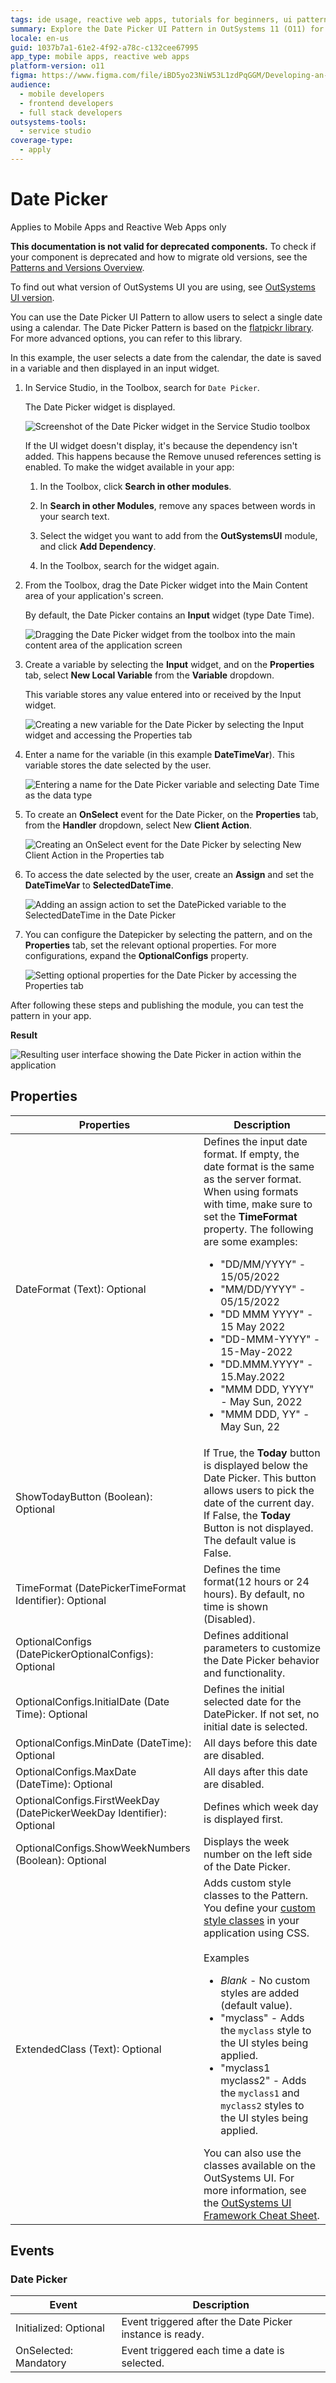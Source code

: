 ```yaml
---
tags: ide usage, reactive web apps, tutorials for beginners, ui patterns, date selection
summary: Explore the Date Picker UI Pattern in OutSystems 11 (O11) for selecting dates in mobile and reactive web apps.
locale: en-us
guid: 1037b7a1-61e2-4f92-a78c-c132cee67995
app_type: mobile apps, reactive web apps
platform-version: o11
figma: https://www.figma.com/file/iBD5yo23NiW53L1zdPqGGM/Developing-an-Application?type=design&node-id=205%3A107&mode=design&t=ANpsYvOCthr9AWot-1
audience:
  - mobile developers
  - frontend developers
  - full stack developers
outsystems-tools:
  - service studio
coverage-type:
  - apply
---
```


# Date Picker

<div class="info" markdown="1">

Applies to Mobile Apps and Reactive Web Apps only

</div>

<div class="info" markdown="1">

**This documentation is not valid for deprecated components.** To check if your component is deprecated and how to migrate old versions, see the [Patterns and Versions Overview](https://outsystemsui.outsystems.com/OutsystemsUiWebsite/MigrationOverview).

To find out what version of OutSystems UI you are using, see [OutSystems UI version](../../intro.md#outsystems-ui-version).

</div>

You can use the Date Picker UI Pattern to allow users to select a single date using a calendar. The Date Picker Pattern is based on the [flatpickr library](https://flatpickr.js.org/). For more advanced options, you can refer to this library.

In this example, the user selects a date from the calendar, the date is saved in a variable and then displayed in an input widget.

1. In Service Studio, in the Toolbox, search for `Date Picker`.

    The Date Picker widget is displayed.

    ![Screenshot of the Date Picker widget in the Service Studio toolbox](images/datepicker-widget-ss.png "Date Picker Widget in Service Studio")

    If the UI widget doesn't display, it's because the dependency isn't added. This happens because the Remove unused references setting is enabled. To make the widget available in your app:

    1. In the Toolbox, click **Search in other modules**.

    1. In **Search in other Modules**, remove any spaces between words in your search text.
    
    1. Select the widget you want to add from the **OutSystemsUI** module, and click **Add Dependency**. 

    1. In the Toolbox, search for the widget again.

1. From the Toolbox, drag the Date Picker widget into the Main Content area of your application's screen.

    By default, the Date Picker contains an **Input** widget (type Date Time).

    ![Dragging the Date Picker widget from the toolbox into the main content area of the application screen](images/datepicker-drag-ss.png "Dragging Date Picker Widget to Screen")

1. Create a variable by selecting the **Input** widget, and on the **Properties** tab, select **New Local Variable** from the **Variable** dropdown.

    This variable stores any value entered into or received by the Input widget.

    ![Creating a new variable for the Date Picker by selecting the Input widget and accessing the Properties tab](images/datepicker-var-ss.png "Creating a New Variable for Date Picker")

1. Enter a name for the variable (in this example **DateTimeVar**). This variable stores the date selected by the user.

    ![Entering a name for the Date Picker variable and selecting Date Time as the data type](images/datepicker-varname-ss.png "Naming the Date Picker Variable")

1. To create an **OnSelect** event for the Date Picker, on the **Properties** tab, from the **Handler** dropdown, select New **Client Action**.

    ![Creating an OnSelect event for the Date Picker by selecting New Client Action in the Properties tab](images/datepicker-clientaction-ss.png "Creating OnSelect Event for Date Picker")

1. To access the date selected by the user, create an **Assign** and set the **DateTimeVar** to **SelectedDateTime**.

    ![Adding an assign action to set the DatePicked variable to the SelectedDateTime in the Date Picker](images/datepicker-assign-ss.png "Assigning Variable Value in Date Picker")
    

1. You can configure the Datepicker by selecting the pattern, and on the **Properties** tab, set the relevant optional properties. For more configurations, expand the **OptionalConfigs** property.

    ![Setting optional properties for the Date Picker by accessing the Properties tab](images/datepicker-properties-ss.png "Configuring Date Picker Properties")

After following these steps and publishing the module, you can test the pattern in your app.

**Result**

![Resulting user interface showing the Date Picker in action within the application](images/datepicker-result.png "Date Picker Result")

## Properties

| Properties| Description|
|---|---|
|DateFormat (Text): Optional| Defines the input date format. If empty, the date format is the same as the server format. When using formats with time, make sure to set the **TimeFormat** property. The following are some examples:<ul><li>"DD/MM/YYYY" - 15/05/2022 </li> <li>"MM/DD/YYYY" - 05/15/2022</li><li>"DD MMM YYYY" - 15 May 2022</li><li>"DD-MMM-YYYY" - 15-May-2022</li><li>"DD.MMM.YYYY" - 15.May.2022</li><li>"MMM DDD, YYYY" - May Sun, 2022</li><li>"MMM DDD, YY" - May Sun, 22</li></ul>|
|ShowTodayButton (Boolean): Optional| If True, the **Today** button is displayed below the Date Picker. This button allows users to pick the date of the current day. If False, the **Today** Button is not displayed. The default value is False.  |
|TimeFormat (DatePickerTimeFormat Identifier): Optional| Defines the time format(12 hours or 24 hours). By default, no time is shown (Disabled).|
|OptionalConfigs (DatePickerOptionalConfigs): Optional| Defines additional parameters to customize the Date Picker behavior and functionality.|
|OptionalConfigs.InitialDate (Date Time): Optional| Defines the initial selected date for the DatePicker. If not set, no initial date is selected.|
|OptionalConfigs.MinDate (DateTime): Optional| All days before this date are disabled.|
|OptionalConfigs.MaxDate (DateTime): Optional| All days after this date are disabled.|
|OptionalConfigs.FirstWeekDay (DatePickerWeekDay Identifier): Optional | Defines which week day is displayed first.  |
|OptionalConfigs.ShowWeekNumbers (Boolean): Optional | Displays the week number on the left side of the Date Picker.  |
|ExtendedClass (Text): Optional| Adds custom style classes to the Pattern. You define your [custom style classes](../../../look-feel/css.md) in your application using CSS. <br/><br/>Examples <ul><li>_Blank_ - No custom styles are added (default value).</li><li>"myclass" - Adds the ``myclass`` style to the UI styles being applied.</li><li>"myclass1 myclass2" - Adds the ``myclass1`` and ``myclass2`` styles to the UI styles being applied.</li></ul>You can also use the classes available on the OutSystems UI. For more information, see the [OutSystems UI Framework Cheat Sheet](https://outsystemsui.outsystems.com/OutsystemsUiWebsite/CheatSheet). |

## Events

### Date Picker

|Event| Description | 
|---|---|
|Initialized: Optional| Event triggered after the Date Picker instance is ready.| 
|OnSelected: Mandatory| Event triggered each time a date is selected.| 

